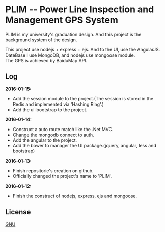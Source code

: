 PLIM -- Power Line Inspection and Management GPS System
===================================
PLIM is my university's graduation design. And this project is the background system of the design.

This project use nodejs + express + ejs. And to the UI, use the AngularJS.<br>
DateBase I use MongoDB, and nodejs use mongoose module.<br>
The GPS is achieved by BaiduMap API.

Log
------------------------------
**2016-01-15:**
* Add the session module to the project.(The session is stored in the Redis and implemented via 'Hashing Ring'.)
* Add the ui-bootstrap to the project.

**2016-01-14:**
* Construct a auto route match like the .Net MVC.
* Change the mongodb connect to auth.
* Add the angular to the project.
* Add the bower to manager the UI package.(jquery, angular, less and bootstrap)

**2016-01-13:**
* Finish repositorie's creation on github.
* Officially changed the project's name to 'PLIM'.

**2016-01-12:**
* Finish the construct of nodejs, express, ejs and mongoose.

License
------------------------------
[GNU](https://github.com/tudows/PLIM/blob/master/LICENSE)